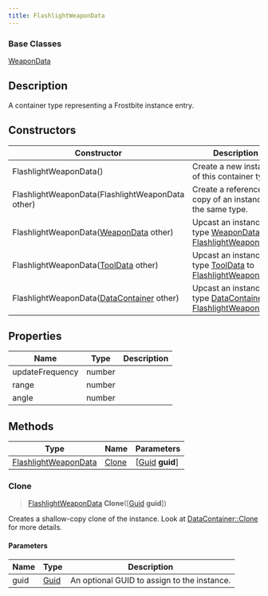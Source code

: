 ```yaml
---
title: FlashlightWeaponData
---
```

### Base Classes

[WeaponData](WeaponData)

## Description

A container type representing a Frostbite instance entry.

## Constructors

| Constructor                                                                     | Description                                                                                                                     |
| ------------------------------------------------------------------------------- | ------------------------------------------------------------------------------------------------------------------------------- |
| FlashlightWeaponData()                                                          | Create a new instance of this container type.                                                                                   |
| FlashlightWeaponData(FlashlightWeaponData other)                                | Create a reference copy of an instance of the same type.                                                                        |
| FlashlightWeaponData([WeaponData](WeaponData) other)                            | Upcast an instance of type [WeaponData](WeaponData) to [FlashlightWeaponData](FlashlightWeaponData).                            |
| FlashlightWeaponData([ToolData](ToolData) other)                                | Upcast an instance of type [ToolData](ToolData) to [FlashlightWeaponData](FlashlightWeaponData).                                |
| FlashlightWeaponData([DataContainer](/vext/ref/shared/class/datacontainer) other) | Upcast an instance of type [DataContainer](/vext/ref/shared/class/datacontainer) to [FlashlightWeaponData](FlashlightWeaponData). |

## Properties

| Name            | Type   | Description |
| --------------- | ------ | ----------- |
| updateFrequency | number |             |
| range           | number |             |
| angle           | number |             |

## Methods

| Type                                         | Name            | Parameters                                     |
| -------------------------------------------- | --------------- | ---------------------------------------------- |
| [FlashlightWeaponData](FlashlightWeaponData) | [Clone](#clone) | \[[Guid](/vext/ref/shared/class/guid) **guid**\] |

### Clone

> [FlashlightWeaponData](FlashlightWeaponData) **Clone**(\[[Guid](/vext/ref/shared/class/guid) **guid**\])

Creates a shallow-copy clone of the instance. Look at [DataContainer::Clone](/vext/ref/shared/class/datacontainer#clone) for more details.

#### Parameters

| Name | Type         | Description                                 |
| ---- | ------------ | ------------------------------------------- |
| guid | [Guid](Guid) | An optional GUID to assign to the instance. |
